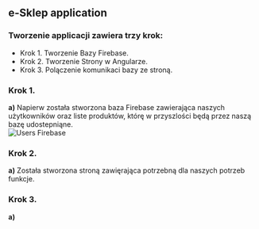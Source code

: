 ## e-Sklep application
### Tworzenie applicacji zawiera trzy krok:
- Krok 1. Tworzenie Bazy Firebase.
- Krok 2. Tworzenie Strony w Angularze.
- Krok 3. Polączenie komunikaci bazy ze stroną. 

### Krok 1.
**a)** Napierw została stworzona baza Firebase zawierająca naszych użytkowników oraz liste produktów, którę  w przyszlości będą przez naszą bazę udostepniąne.  
![Users Firebase](img/users.jpg)

### Krok 2.
**a)** Została stworzona stroną zawięrająca potrzebną dla naszych potrzeb funkcje.

### Krok 3.
**a)**
